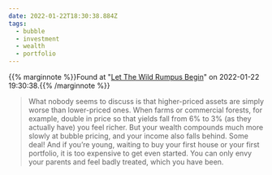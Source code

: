 ```yaml
---
date: 2022-01-22T18:30:38.884Z
tags:
  - bubble
  - investment
  - wealth
  - portfolio
---
```

{{% marginnote %}}Found at "[Let The Wild Rumpus Begin](https://www.gmo.com/europe/research-library/let-the-wild-rumpus-begin/)" on 2022-01-22 19:30:38.{{% /marginnote %}}

> What nobody seems to discuss is that higher-priced assets are simply worse than lower-priced ones. When farms or commercial forests, for example, double in price so that yields fall from 6% to 3% (as they actually have) you feel richer. But your wealth compounds much more slowly at bubble pricing, and your income also falls behind. Some deal! And if you’re young, waiting to buy your first house or your first portfolio, it is too expensive to get even started. You can only envy your parents and feel badly treated, which you have been.

